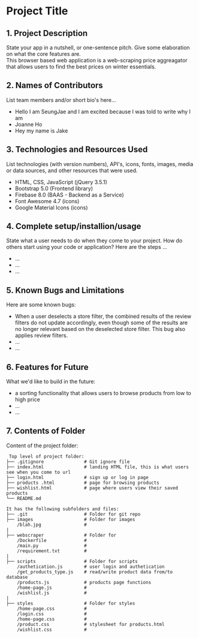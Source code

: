 # Project Title

## 1. Project Description

State your app in a nutshell, or one-sentence pitch. Give some elaboration on what the core features are.  
This browser based web application is a web-scraping price aggreagator that allows users to find the best prices on winter essentials.

## 2. Names of Contributors
List team members and/or short bio's here...

- Hello I am SeungJae and I am excited because I was told to write why I am
- Joanne Ho
- Hey my name is Jake

## 3. Technologies and Resources Used

List technologies (with version numbers), API's, icons, fonts, images, media or data sources, and other resources that were used.

- HTML, CSS, JavaScript (jQuery 3.5.1)
- Bootstrap 5.0 (Frontend library)
- Firebase 8.0 (BAAS - Backend as a Service)
- Font Awesome 4.7 (icons)
- Google Material Icons (icons)

## 4. Complete setup/installion/usage

State what a user needs to do when they come to your project. How do others start using your code or application?
Here are the steps ...

- ...
- ...
- ...

## 5. Known Bugs and Limitations

Here are some known bugs:

- When a user deselects a store filter, the combined results of the review filters do not update accordingly, even though some of the results are no longer relevant based on the deselected store filter. This bug also applies review filters. 
- ...
- ...

## 6. Features for Future

What we'd like to build in the future:

- a sorting functionality that allows users to browse products from low to high price
- ...
- ...

## 7. Contents of Folder

Content of the project folder:

```
 Top level of project folder:
├── .gitignore               # Git ignore file
├── index.html               # landing HTML file, this is what users see when you come to url
├── login.html               # sign up or log in page
├── products .html           # page for browsing products 
├── wishlist.html            # page where users view their saved products 
└── README.md

It has the following subfolders and files:
├── .git                     # Folder for git repo
├── images                   # Folder for images
    /blah.jpg                # 
|
├── webscraper               # Folder for 
    /Dockerfile              #
    /main.py                 #
    /requirement.txt         #
|
├── scripts                  # Folder for scripts
    /authetication.js        # user login and authetication
    /get_products_type.js    # read/write product data from/to database 
    /products.js             # products page functions 
    /home-page.js            #
    /wishlist.js             #
|
├── styles                   # Folder for styles
    /home-page.css           #
    /login.css               #
    /home-page.css           #
    /product.css             # stylesheet for products.html
    /wishlist.css            #



```
